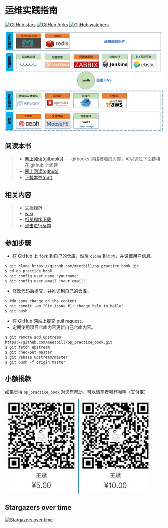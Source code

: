 # 运维实践指南

[![GitHub stars](https://img.shields.io/github/stars/meetbill/op_practice_book.svg?style=social&label=Star)](https://github.com/meetbill/op_practice_book/stargazers)
[![GitHub forks](https://img.shields.io/github/forks/meetbill/op_practice_book.svg?style=social&label=Fork)](https://github.com/meetbill/op_practice_book/fork)
[![GitHub watchers](https://img.shields.io/github/watchers/meetbill/op_practice_book.svg?style=social&label=Watch)](https://github.com/meetbill/op_practice_book/watchers)

![Screenshot](./images/ops.jpg)

## 阅读本书

> * [网上阅读(gitbooks)](https://billwang139967.gitbooks.io/op_practice_book/content/)----gitbooks 网络被墙的厉害，可以通过下面链接在 github 上阅读
> * [网上阅读(github)](https://github.com/meetbill/op_practice_book/blob/master/SUMMARY.md)
> * [下载本书(pdf)](https://www.gitbook.com/download/pdf/book/billwang139967/op_practice_book)

## 相关内容

> * [文档规范](./standard.md)
> * [wiki](https://github.com/meetbill/op_practice_book/wiki)
> * [相关程序下载](https://github.com/meetbill/op_practice_code)
> * [点击进行反馈](https://github.com/meetbill/op_practice_book/issues)

## 参加步骤

* 在 GitHub 上 `fork` 到自己的仓库，然后 `clone` 到本地，并设置用户信息。
```
$ git clone https://github.com/meetbill/op_practice_book.git
$ cd op_practice_book
$ git config user.name "yourname"
$ git config user.email "your email"
```
* 修改代码后提交，并推送到自己的仓库。
```
$ #do some change on the content
$ git commit -am "Fix issue #1: change helo to hello"
$ git push
```
* 在 GitHub 网站上提交 pull request。
* 定期使用项目仓库内容更新自己仓库内容。
```
$ git remote add upstream https://github.com/meetbill/op_practice_book.git
$ git fetch upstream
$ git checkout master
$ git rebase upstream/master
$ git push -f origin master
```

## 小额捐款

如果觉得 `op_practice_book` 对您有帮助，可以请笔者喝杯咖啡（支付宝）

![Screenshot](images/5.jpg)

## Stargazers over time

[![Stargazers over time](https://starchart.cc/meetbill/op_practice_book.svg)](https://starchart.cc/meetbill/op_practice_book)
